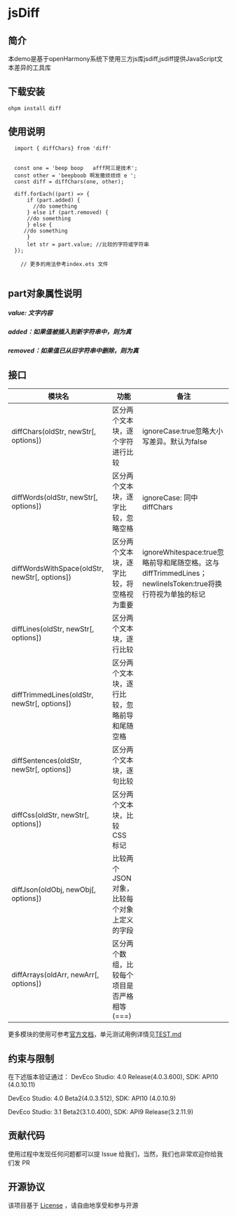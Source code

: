 # jsDiff

## 简介

本demo是基于openHarmony系统下使用三方js库jsdiff,jsdiff提供JavaScript文本差异的工具库

## 下载安装

```
ohpm install diff
```

## 使用说明

```
  import { diffChars} from 'diff'


  const one = 'beep boop   afff阿三是技术';
  const other = 'beepboob 啊发撒烦烦烦 e ';
  const diff = diffChars(one, other);

  diff.forEach((part) => {
      if (part.added) {
        //do something
      } else if (part.removed) {
      //do something
      } else {
     //do something
      }
      let str = part.value; //比较的字符或字符串
  });
    
    // 更多的用法參考index.ets 文件
    
```

## part对象属性说明
##### value: 文字内容
##### added：如果值被插入到新字符串中，则为真
##### removed：如果值已从旧字符串中删除，则为真

## 接口
|模块名 | 功能 | 备注 |
|---|---|---|
| diffChars(oldStr, newStr[, options]) |  区分两个文本块，逐个字符进行比较 | ignoreCase:true忽略大小写差异。默认为false |
| diffWords(oldStr, newStr[, options]) |  区分两个文本块，逐字比较，忽略空格 | ignoreCase: 同中diffChars |
| diffWordsWithSpace(oldStr, newStr[, options]) |   区分两个文本块，逐字比较，将空格视为重要 | ignoreWhitespace:true忽略前导和尾随空格。这与diffTrimmedLines；newlineIsToken:true将换行符视为单独的标记|
| diffLines(oldStr, newStr[, options]) |   区分两个文本块，逐行比较| |
| diffTrimmedLines(oldStr, newStr[, options]) |  区分两个文本块，逐行比较，忽略前导和尾随空格|
| diffSentences(oldStr, newStr[, options]) |  区分两个文本块，逐句比较 |
| diffCss(oldStr, newStr[, options]) |  区分两个文本块，比较 CSS 标记 |
| diffJson(oldObj, newObj[, options]) |   比较两个 JSON 对象，比较每个对象上定义的字段 |
| diffArrays(oldArr, newArr[, options]) |  区分两个数组，比较每个项目是否严格相等 (===) |

更多模块的使用可参考[官方文档](https://github.com/kpdecker/jsdiff/blob/master/README.md)，单元测试用例详情见[TEST.md](https://gitee.com/openharmony-tpc/openharmony_tpc_samples/blob/master/jsDiffDemo/TEST.md)

## 约束与限制
在下述版本验证通过：
DevEco Studio: 4.0 Release(4.0.3.600), SDK: API10 (4.0.10.11)

DevEco Studio: 4.0 Beta2(4.0.3.512), SDK: API10 (4.0.10.9)

DevEco Studio: 3.1 Beta2(3.1.0.400), SDK: API9 Release(3.2.11.9)

## 贡献代码

使用过程中发现任何问题都可以提 Issue 给我们，当然，我们也非常欢迎你给我们发 PR 

## 开源协议

该项目基于 [License](https://github.com/kpdecker/jsdiff/blob/master/LICENSE) ，请自由地享受和参与开源
